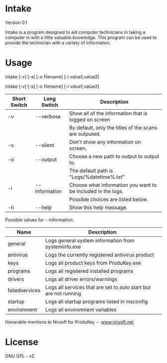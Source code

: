 Intake
===========
Version 0.1

Intake is a program designed to aid computer technicians in taking a computer
in with a little valuable knowledge. This program can be used to provide
the technician with a variety of information.

Usage
===========

intake [-v] [-s] [-o filename] [-i value1,value2]

intake [-v] [-s] [-o filename] [-i value1,value2]

Short Switch | Long Switch    | Description
-------------|----------------|--------------------------------------------------------------
-v           | --verbose      | Show all of the information that is logged on screen
             |                | By default, only the titles of the scans are outputed.
-s           | --silent       | Don't show any information on screen.
-o           | --output       | Choose a new path to output to output to.
             |                | The default path is "Logs/%datetime%.txt"         
-i           | --information  | Choose what information you want to be included in the logs.
             |                | Possible choices are listed below.
-h           | --help         | Show this help message.


Possible values for --information:

Name               | Description
-------------------|-------------------------------------------------------------------------
general            | Logs general system information from systeminfo.exe
antivirus          | Logs the currently registered antivirus product
keys               | Logs all product keys from ProduKey.exe
programs           | Logs all registered installed programs
drivers            | Logs all driver errors/warnings
failedservices     | Logs all services that are set to auto start but are not running
startup            | Logs all startup programs listed in msconfig
environment        | Logs all environment variables

Honarable mentions to Nirsoft for ProduKey -- www.nirsoft.net

License
===========

GNU GPL - v2
